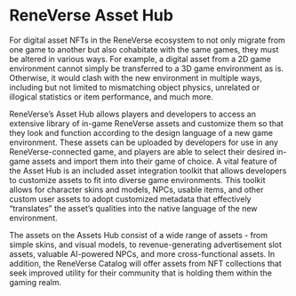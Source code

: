 # ReneVerse Asset Hub

For digital asset NFTs in the ReneVerse ecosystem to not only migrate from one game to another but also cohabitate with the same games, they must be altered in various ways. For example, a digital asset from a 2D game environment cannot simply be transferred to a 3D game environment as is. Otherwise, it would clash with the new environment in multiple ways, including but not limited to mismatching object physics, unrelated or illogical statistics or item performance, and much more.

ReneVerse’s Asset Hub allows players and developers to access an extensive library of in-game ReneVerse assets and customize them so that they look and function according to the design language of a new game environment. These assets can be uploaded by developers for use in any ReneVerse-connected game, and players are able to select their desired in-game assets and import them into their game of choice. A vital feature of the Asset Hub is an included asset integration toolkit that allows developers to customize assets to fit into diverse game environments. This toolkit allows for character skins and models, NPCs, usable items, and other custom user assets to adopt customized metadata that effectively “translates” the asset’s qualities into the native language of the new environment.

The assets on the Assets Hub consist of a wide range of assets - from simple skins, and visual models, to revenue-generating advertisement slot assets, valuable AI-powered NPCs, and more cross-functional assets. In addition, the ReneVerse Catalog will offer assets from NFT collections that seek improved utility for their community that is holding them within the gaming realm.
